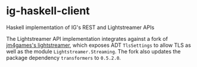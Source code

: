 # ig-haskell-client

Haskell implementation of IG's REST and Lightstreamer APIs

The Lightstreamer API implementation integrates against a fork of [jm4games's lightstreamer](https://github.com/peteryhwong/lightstreamer), which exposes ADT `TlsSettings` to allow TLS as well as the module `Lightstreamer.Streaming`. The fork also updates the package dependency `transformers` to `0.5.2.0`.
